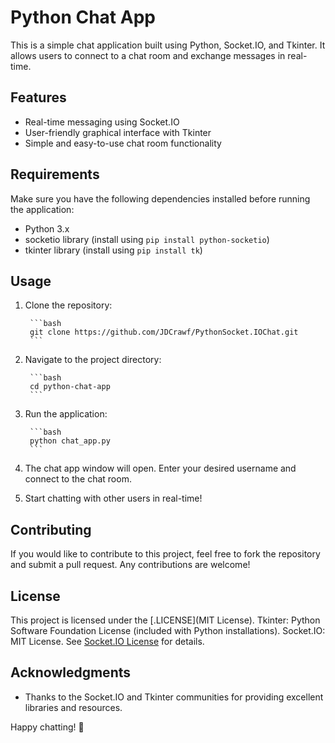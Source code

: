 # Python Chat App

This is a simple chat application built using Python, Socket.IO, and Tkinter. It allows users to connect to a chat room and exchange messages in real-time.

## Features    

- Real-time messaging using Socket.IO
- User-friendly graphical interface with Tkinter
- Simple and easy-to-use chat room functionality

## Requirements

Make sure you have the following dependencies installed before running the application:

- Python 3.x
- socketio library (install using `pip install python-socketio`)
- tkinter library (install using `pip install tk`)

## Usage

1. Clone the repository:

		```bash
		git clone https://github.com/JDCrawf/PythonSocket.IOChat.git
		```

2. Navigate to the project directory:

		```bash
		cd python-chat-app
		```

3. Run the application:

		```bash
		python chat_app.py
		```

4. The chat app window will open. Enter your desired username and connect to the chat room.

5. Start chatting with other users in real-time!

## Contributing

If you would like to contribute to this project, feel free to fork the repository and submit a pull request. Any contributions are welcome!

##  License

This project is licensed under the [.LICENSE](MIT License).
Tkinter: Python Software Foundation License (included with Python installations).
Socket.IO: MIT License. See [Socket.IO License](https://github.com/miguelgrinberg/python-socketio/blob/main/LICENSE) for details.

## Acknowledgments

- Thanks to the Socket.IO and Tkinter communities for providing excellent libraries and resources.

Happy chatting! 🎉
